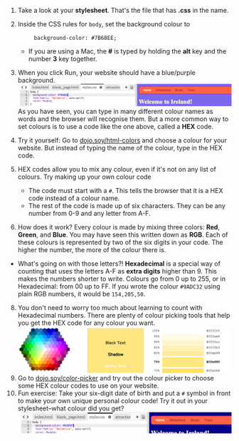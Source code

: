 1. Take a look at your **stylesheet**. That's the file that has **.css** in the name.
2. Inside the CSS rules for `body`, set the background colour to
   ```
        background-color: #7B68EE;
   ```

   * If you are using a Mac, the **\#** is typed by holding the **alt** key and the number **3** key together.
3. When you click Run, your website should have a blue/purple background. ![](assets/HexColorFirstBlue.png)
As you have seen, you can type in many different colour names as words and the browser will recognise them. But a more common way to set colours is to use a code like the one above, called a **HEX** code.
4. Try it yourself: Go to [dojo.soy/html-colors](https://www.w3schools.com/colors/colors_names.asp) and choose a colour for your website. But instead of typing the name of the colour, type in the HEX code.
5. HEX codes allow you to mix any colour, even if it's not on any list of colours. Try making up your own colour code
   * The code must start with a `#`. This tells the browser that it is a HEX code instead of a colour name.
   * The rest of the code is made up of six characters. They can be  any number from 0-9 and any letter from A-F.
6. How does it work? Every colour is made by mixing three colors: **Red**, **Green**, and **Blue**. You may have seen this written down as **RGB**. Each of these colours is represented by two of the six digits in your code. The higher the number, the more of the colour there is.
 * What's going on with those letters?! **Hexadecimal** is a special way of counting that uses the letters A-F as **extra digits** higher than 9. This makes the numbers shorter to write. Colours go from 0 up to 255, or in Hexadecimal: from 00 up to FF. If you wrote the colour `#9ADC32` using plain RGB numbers, it would be `154,205,50`.
8. You don't need to worry too much about learning to count with Hexadecimal numbers. There are plenty of colour picking tools that help you get the HEX code for any colour you want. ![](assets/W3ColorPicker.png)
9. Go to [dojo.soy/color-picker](https://www.w3schools.com/colors/colors_picker.asp) and try out the colour picker to choose some HEX colour codes to use on your website.
10. Fun exercise: Take your six-digit date of birth and put a `#` symbol in front to make your own unique personal colour code! Try it out in your stylesheet–what colour did you get? ![](assets/HexColorMyDOB.png)



